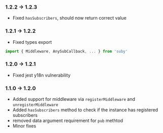 ### 1.2.2 -> 1.2.3
* Fixed ```hasSubscribers```, should now return correct value

### 1.2.1 -> 1.2.2
* Fixed types export
```js
import { Middleware, AnySubCallback, ... } from 'suby'
```

### 1.2.0 -> 1.2.1
* Fixed jest y18n vulnerability

### 1.1.0 -> 1.2.0
* Added support for middleware via ```registerMiddleware``` and ```unregisterMiddleware```
* Added ```hasSubscribers``` method to check if the instance has registered subscribers
* removed data argument requirement for ```pub``` methtod
* Minor fixes